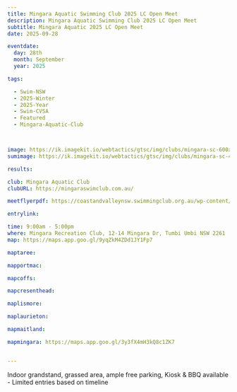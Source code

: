 ```yaml
---
title: Mingara Aquatic Swimming Club 2025 LC Open Meet 
description: Mingara Aquatic Swimming Club 2025 LC Open Meet 
subtitle: Mingara Aquatic 2025 LC Open Meet 
date: 2025-09-28

eventdate:
  day: 28th
  month: September
  year: 2025

tags:

  - Swim-NSW
  - 2025-Winter
  - 2025-Year
  - Swim-CVSA
  - Featured
  - Mingara-Aquatic-Club



image: https://ik.imagekit.io/webtactics/gtsc/img/clubs/mingara-sc-600x400.jpg
sumimage: https://ik.imagekit.io/webtactics/gtsc/img/clubs/mingara-sc-400x600.jpg

results: 

club: Mingara Aquatic Club
clubURL: https://mingaraswimclub.com.au/

meetflyerpdf: https://coastandvalleynsw.swimmingclub.org.au/wp-content/uploads/2025/08/Mingara-Aquatic-Swimming-Club-September-Long-Course-Carnival.pdf

entrylink: 

time: 9:00am - 5:00pm
where: Mingara Recreation Club, 12-14 Mingara Dr, Tumbi Umbi NSW 2261
map: https://maps.app.goo.gl/9yqZkM4ZDd1JY1Fp7

maptaree: 

mapportmac:

mapcoffs:

mapcresenthead:

maplismore: 

maplaurieton: 

mapmaitland: 

mapmingara: https://maps.app.goo.gl/3y3fX4mH3kQ8c1ZK7


---
```



Indoor grandstand, grassed area, ample free parking, Kiosk & BBQ available - Limited entries based on timeline